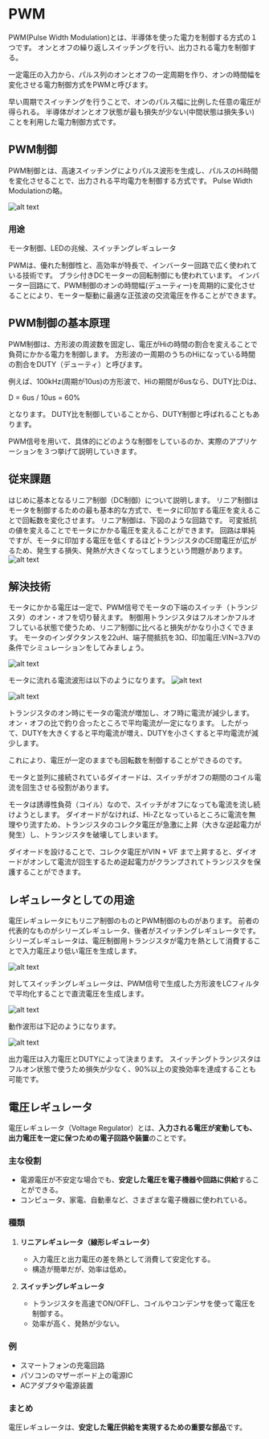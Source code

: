 # PWM
PWM(Pulse Width Modulation)とは、半導体を使った電力を制御する方式の１つです。
オンとオフの繰り返しスイッチングを行い、出力される電力を制御する。

一定電圧の入力から、パルス列のオンとオフの一定周期を作り、オンの時間幅を変化させる電力制御方式をPWMと呼びます。

早い周期でスイッチングを行うことで、オンのパルス幅に比例した任意の電圧が得られる。
半導体がオンとオフ状態が最も損失が少ない(中間状態は損失多い)ことを利用した電力制御方式です。

## PWM制御
PWM制御とは、高速スイッチングによりパルス波形を生成し、パルスのHi時間を変化させることで、出力される平均電力を制御する方式です。
Pulse Width Modulationの略。

![alt text](image/2/1.png)


### 用途
モータ制御、LEDの兆候、スイッチングレギュレータ

PWMは、優れた制御性と、高効率が特長で、インバーター回路で広く使われている技術です。
ブラシ付きDCモーターの回転制御にも使われています。
インバーター回路にて、PWM制御のオンの時間幅(デューティー)を周期的に変化させることにより、モーター駆動に最適な正弦波の交流電圧を作ることができます。

## PWM制御の基本原理

PWM制御は、方形波の周波数を固定し、電圧がHiの時間の割合を変えることで負荷にかかる電力を制御します。
方形波の一周期のうちのHiになっている時間の割合をDUTY（デューティ）と呼びます。

例えば、100kHz(周期が10us)の方形波で、Hiの期間が6usなら、DUTY比:Dは、

D = 6us / 10us = 60%

となります。
DUTY比を制御していることから、DUTY制御と呼ばれることもあります。


PWM信号を用いて、具体的にどのような制御をしているのか、実際のアプリケーションを３つ挙げて説明していきます。

## 従来課題
はじめに基本となるリニア制御（DC制御）について説明します。
リニア制御はモータを制御するための最も基本的な方式で、モータに印加する電圧を変えることで回転数を変化させます。
リニア制御は、下図のような回路です。
可変抵抗の値を変えることでモータにかかる電圧を変えることができます。
回路は単純ですが、モータに印加する電圧を低くするほどトランジスタのCE間電圧が広がるため、発生する損失、発熱が大きくなってしまうという問題があります。
![alt text](image/2/2.png)

## 解決技術
モータにかかる電圧は一定で、PWM信号でモータの下端のスイッチ（トランジスタ）のオン・オフを切り替えます。
制御用トランジスタはフルオンかフルオフしている状態で使うため、リニア制御に比べると損失がかなり小さくできます。
モータのインダクタンスを22uH、端子間抵抗を3Ω、印加電圧:VIN=3.7Vの条件でシミュレーションをしてみましょう。

![alt text](image/2/3.png)


モータに流れる電流波形は以下のようになります。
![alt text](image/2/4.png)

![alt text](image/2/5.png)

トランジスタのオン時にモータの電流が増加し、オフ時に電流が減少します。
オン・オフの比で釣り合ったところで平均電流が一定になります。
したがって、DUTYを大きくすると平均電流が増え、DUTYを小さくすると平均電流が減少します。

これにより、電圧が一定のままでも回転数を制御することができるのです。

モータと並列に接続されているダイオードは、スイッチがオフの期間のコイル電流を回生させる役割があります。

モータは誘導性負荷（コイル）なので、スイッチがオフになっても電流を流し続けようとします。
ダイオードがなければ、Hi-Zとなっているところに電流を無理やり流すため、トランジスタのコレクタ電圧が急激に上昇（大きな逆起電力が発生）し、トランジスタを破壊してしまいます。

ダイオードを設けることで、コレクタ電圧がVIN + VF まで上昇すると、ダイオードがオンして電流が回生するため逆起電力がクランプされてトランジスタを保護することができます。

## レギュレータとしての用途
電圧レギュレータにもリニア制御のものとPWM制御のものがあります。
前者の代表的なものがシリーズレギュレータ、後者がスイッチングレギュレータです。
シリーズレギュレータは、電圧制御用トランジスタが電力を熱として消費することで入力電圧より低い電圧を生成します。

![alt text](image/2/6.png)

対してスイッチングレギュレータは、PWM信号で生成した方形波をLCフィルタで平均化することで直流電圧を生成します。

![alt text](image/2/7.png)

動作波形は下記のようになります。

![alt text](image/2/8.png)

出力電圧は入力電圧とDUTYによって決まります。
スイッチングトランジスタはフルオン状態で使うため損失が少なく、90%以上の変換効率を達成することも可能です。

## 電圧レギュレータ

電圧レギュレータ（Voltage Regulator）とは、**入力される電圧が変動しても、出力電圧を一定に保つための電子回路や装置**のことです。

### 主な役割
- 電源電圧が不安定な場合でも、**安定した電圧を電子機器や回路に供給**することができる。
- コンピュータ、家電、自動車など、さまざまな電子機器に使われている。

### 種類
1. **リニアレギュレータ（線形レギュレータ）**
   - 入力電圧と出力電圧の差を熱として消費して安定化する。
   - 構造が簡単だが、効率は低め。

2. **スイッチングレギュレータ**
   - トランジスタを高速でON/OFFし、コイルやコンデンサを使って電圧を制御する。
   - 効率が高く、発熱が少ない。

### 例
- スマートフォンの充電回路
- パソコンのマザーボード上の電源IC
- ACアダプタや電源装置

### まとめ
電圧レギュレータは、**安定した電圧供給を実現するための重要な部品**です。

